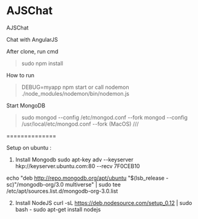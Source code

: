 # AJSChat
AJSChat

Chat with AngularJS

After clone, run cmd
> sudo npm install

How to run
> DEBUG=myapp npm start
or call nodemon
> ./node_modules/nodemon/bin/nodemon.js

Start MongoDB
> sudo mongod --config /etc/mongod.conf --fork
> mongod --config /usr/local/etc/mongod.conf --fork  (MacOS)
///

==============

Setup on ubuntu :
1. Install Mongodb
  sudo apt-key adv --keyserver hkp://keyserver.ubuntu.com:80 --recv 7F0CEB10
  
  echo "deb http://repo.mongodb.org/apt/ubuntu "$(lsb_release -sc)"/mongodb-org/3.0 multiverse" | sudo tee /etc/apt/sources.list.d/mongodb-org-3.0.list

2. Install NodeJS
  curl -sL https://deb.nodesource.com/setup_0.12 | sudo bash -
  sudo apt-get install nodejs
